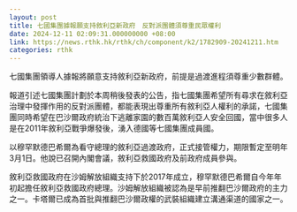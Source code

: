 ```yaml
---
layout: post
title: 七國集團據報願支持敘利亞新政府　反對派團體須尊重民眾權利
date: 2024-12-11 02:09:31.000000000 +08:00
link: https://news.rthk.hk/rthk/ch/component/k2/1782909-20241211.htm
categories: rthk
---
```


七國集團領導人據報將願意支持敘利亞新政府，前提是過渡進程須尊重少數群體。

報道引述七國集團計劃於本周稍後發表的公告，指七國集團希望所有尋求在敘利亞治理中發揮作用的反對派團體，都能表現出尊重所有敘利亞人權利的承諾，七國集團同時希望在巴沙爾政府統治下逃離家園的數百萬敘利亞人安全回國，當中很多人是在2011年敘利亞戰爭爆發後，湧入德國等七國集團成員國。

以穆罕默德巴希爾為看守總理的敘利亞過渡政府，正式接管權力，期限暫定至明年3月1日。他說已召開內閣會議，敘利亞救國政府及前政府成員參與。

敘利亞救國政府在沙姆解放組織支持下於2017年成立，穆罕默德巴希爾自今年年初起擔任敘利亞救國政府總理。沙姆解放組織被認為是早前推翻巴沙爾政府的主力之一。卡塔爾已成為首批與推翻巴沙爾政權的武裝組織建立溝通渠道的國家之一。
